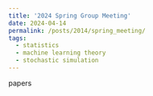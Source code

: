 ```yaml
---
title: '2024 Spring Group Meeting'
date: 2024-04-14
permalink: /posts/2014/spring_meeting/
tags:
  - statistics
  - machine learning theory
  - stochastic simulation
---
```

papers
